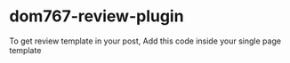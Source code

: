 # dom767-review-plugin

To get review template in your post, Add this code inside your single page template

<?php
functions

if (function_exists('get_review_form_wrap')){
	echo get_review_form_wrap(get_the_ID()); 
}

or
shortcode

if (function_exists('dom767_review_form_wrap')){
	echo do_shortcode('[dom767_review_form_wrap post_id="'.get_the_ID().'"]'); 
}


?>